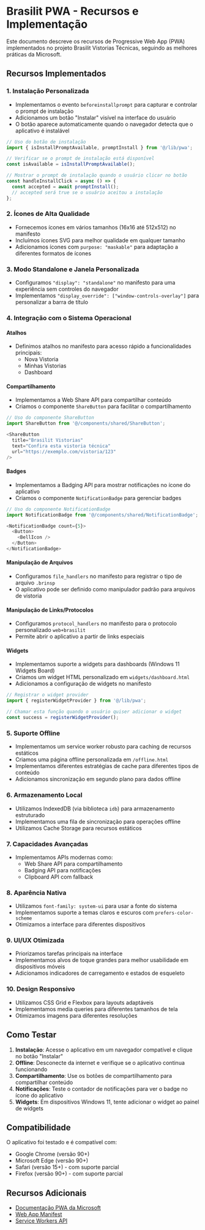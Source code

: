 # Brasilit PWA - Recursos e Implementação

Este documento descreve os recursos de Progressive Web App (PWA) implementados no projeto Brasilit Vistorias Técnicas, seguindo as melhores práticas da Microsoft.

## Recursos Implementados

### 1. Instalação Personalizada

- Implementamos o evento `beforeinstallprompt` para capturar e controlar o prompt de instalação
- Adicionamos um botão "Instalar" visível na interface do usuário
- O botão aparece automaticamente quando o navegador detecta que o aplicativo é instalável

```typescript
// Uso do botão de instalação
import { isInstallPromptAvailable, promptInstall } from '@/lib/pwa';

// Verificar se o prompt de instalação está disponível
const isAvailable = isInstallPromptAvailable();

// Mostrar o prompt de instalação quando o usuário clicar no botão
const handleInstallClick = async () => {
  const accepted = await promptInstall();
  // accepted será true se o usuário aceitou a instalação
};
```

### 2. Ícones de Alta Qualidade

- Fornecemos ícones em vários tamanhos (16x16 até 512x512) no manifesto
- Incluímos ícones SVG para melhor qualidade em qualquer tamanho
- Adicionamos ícones com `purpose: "maskable"` para adaptação a diferentes formatos de ícones

### 3. Modo Standalone e Janela Personalizada

- Configuramos `"display": "standalone"` no manifesto para uma experiência sem controles do navegador
- Implementamos `"display_override": ["window-controls-overlay"]` para personalizar a barra de título

### 4. Integração com o Sistema Operacional

#### Atalhos

- Definimos atalhos no manifesto para acesso rápido a funcionalidades principais:
  - Nova Vistoria
  - Minhas Vistorias
  - Dashboard

#### Compartilhamento

- Implementamos a Web Share API para compartilhar conteúdo
- Criamos o componente `ShareButton` para facilitar o compartilhamento

```typescript
// Uso do componente ShareButton
import ShareButton from '@/components/shared/ShareButton';

<ShareButton 
  title="Brasilit Vistorias" 
  text="Confira esta vistoria técnica" 
  url="https://exemplo.com/vistoria/123" 
/>
```

#### Badges

- Implementamos a Badging API para mostrar notificações no ícone do aplicativo
- Criamos o componente `NotificationBadge` para gerenciar badges

```typescript
// Uso do componente NotificationBadge
import NotificationBadge from '@/components/shared/NotificationBadge';

<NotificationBadge count={5}>
  <Button>
    <BellIcon />
  </Button>
</NotificationBadge>
```

#### Manipulação de Arquivos

- Configuramos `file_handlers` no manifesto para registrar o tipo de arquivo `.brinsp`
- O aplicativo pode ser definido como manipulador padrão para arquivos de vistoria

#### Manipulação de Links/Protocolos

- Configuramos `protocol_handlers` no manifesto para o protocolo personalizado `web+brasilit`
- Permite abrir o aplicativo a partir de links especiais

#### Widgets

- Implementamos suporte a widgets para dashboards (Windows 11 Widgets Board)
- Criamos um widget HTML personalizado em `widgets/dashboard.html`
- Adicionamos a configuração de widgets no manifesto

```typescript
// Registrar o widget provider
import { registerWidgetProvider } from '@/lib/pwa';

// Chamar esta função quando o usuário quiser adicionar o widget
const success = registerWidgetProvider();
```

### 5. Suporte Offline

- Implementamos um service worker robusto para caching de recursos estáticos
- Criamos uma página offline personalizada em `/offline.html`
- Implementamos diferentes estratégias de cache para diferentes tipos de conteúdo
- Adicionamos sincronização em segundo plano para dados offline

### 6. Armazenamento Local

- Utilizamos IndexedDB (via biblioteca `idb`) para armazenamento estruturado
- Implementamos uma fila de sincronização para operações offline
- Utilizamos Cache Storage para recursos estáticos

### 7. Capacidades Avançadas

- Implementamos APIs modernas como:
  - Web Share API para compartilhamento
  - Badging API para notificações
  - Clipboard API com fallback

### 8. Aparência Nativa

- Utilizamos `font-family: system-ui` para usar a fonte do sistema
- Implementamos suporte a temas claros e escuros com `prefers-color-scheme`
- Otimizamos a interface para diferentes dispositivos

### 9. UI/UX Otimizada

- Priorizamos tarefas principais na interface
- Implementamos alvos de toque grandes para melhor usabilidade em dispositivos móveis
- Adicionamos indicadores de carregamento e estados de esqueleto

### 10. Design Responsivo

- Utilizamos CSS Grid e Flexbox para layouts adaptáveis
- Implementamos media queries para diferentes tamanhos de tela
- Otimizamos imagens para diferentes resoluções

## Como Testar

1. **Instalação**: Acesse o aplicativo em um navegador compatível e clique no botão "Instalar"
2. **Offline**: Desconecte da internet e verifique se o aplicativo continua funcionando
3. **Compartilhamento**: Use os botões de compartilhamento para compartilhar conteúdo
4. **Notificações**: Teste o contador de notificações para ver o badge no ícone do aplicativo
5. **Widgets**: Em dispositivos Windows 11, tente adicionar o widget ao painel de widgets

## Compatibilidade

O aplicativo foi testado e é compatível com:
- Google Chrome (versão 90+)
- Microsoft Edge (versão 90+)
- Safari (versão 15+) - com suporte parcial
- Firefox (versão 90+) - com suporte parcial

## Recursos Adicionais

- [Documentação PWA da Microsoft](https://learn.microsoft.com/en-us/microsoft-edge/progressive-web-apps-chromium/how-to/best-practices)
- [Web App Manifest](https://developer.mozilla.org/en-US/docs/Web/Manifest)
- [Service Workers API](https://developer.mozilla.org/en-US/docs/Web/API/Service_Worker_API)
